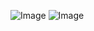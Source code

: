 ![Image](https://github.com/user-attachments/assets/73a7e567-f0c5-463e-857c-6666126624cf)
![Image](https://github.com/user-attachments/assets/c213ec94-7b64-4edc-836b-2f94e845c97c)
